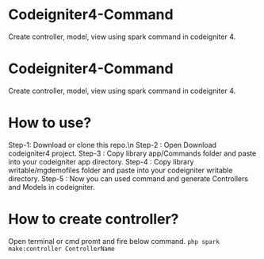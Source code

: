# Codeigniter4-Command
Create controller, model, view using spark command in codeigniter 4.

# Codeigniter4-Command
Create controller, model, view using spark command in codeigniter 4.

# How to use?
Step-1: Download or clone this repo.\n
Step-2 : Open Download codeigniter4 project.
Step-3 : Copy library app/Commands folder and paste into your codeigniter app directory.
Step-4 : Copy library writable/mgdemofiles folder and paste into your codeigniter writable directory.
Step-5 : Now you can used command and generate Controllers and Models in codeigniter.

# How to create controller?
Open terminal or cmd promt and fire below command.
`php spark make:controller ControllerName`
